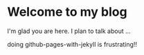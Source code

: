 # Welcome to my blog

I'm glad you are here. I plan to talk about ...

doing github-pages-with-jekyll is frustrating!!
